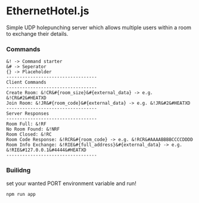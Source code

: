 # EthernetHotel.js
Simple UDP holepunching server which allows multiple users within a room to exchange their details.
### Commands
```
&! -> Command starter
&# -> Seperator
{} -> Placeholder
----------------------------------
Client Commands
----------------------------------
Create Room: &!CR&#{room_size}&#{external_data} -> e.g. &!CR&#2&#HEATXD
Join Room: &!JR&#{room_code}&#{external_data} -> e.g. &!JR&#2&#HEATXD
----------------------------------
Server Responses
----------------------------------
Room Full: &!RF
No Room Found: &!NRF
Room Closed: &!RC
Room Code Response: &!RCR&#{room_code} -> e.g. &!RCR&#AAAABBBBCCCCDDDD
Room Info Exchange: &!RIE&#{full_address}&#{external_data} -> e.g. &!RIE&#127.0.0.1&#4444&#HEATXD
----------------------------------
```
### Builidng
set your wanted PORT environment variable and run!
```
npm run app
```
